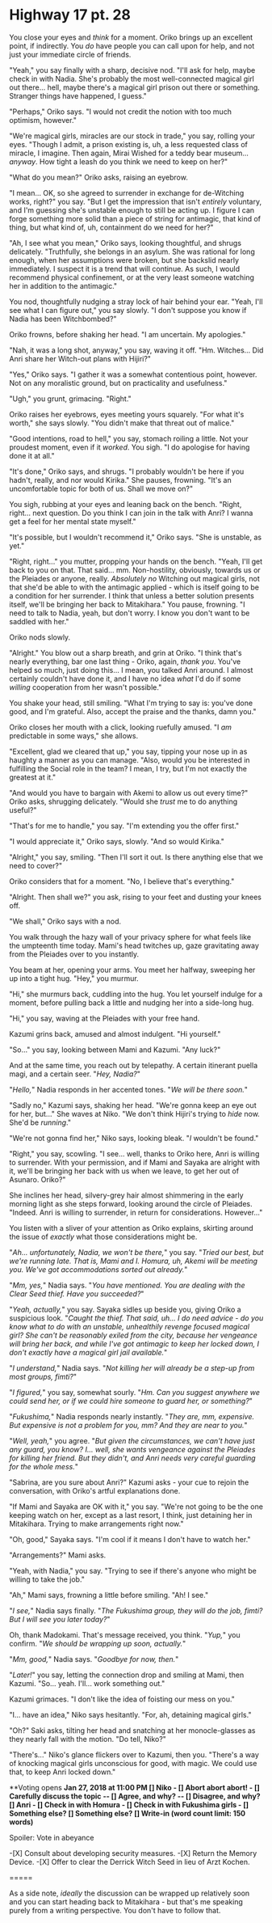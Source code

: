 # Highway 17 pt. 28

You close your eyes and *think* for a moment. Oriko brings up an excellent point, if indirectly. You *do* have people you can call upon for help, and not just your immediate circle of friends.

"Yeah," you say finally with a sharp, decisive nod. "I'll ask for help, maybe check in with Nadia. She's probably the most well-connected magical girl out there... hell, maybe there's a magical girl prison out there or something. Stranger things have happened, I guess."

"Perhaps," Oriko says. "I would not credit the notion with too much optimism, however."

"We're magical girls, miracles are our stock in trade," you say, rolling your eyes. "Though I admit, a prison existing is, uh, a less requested class of miracle, I imagine. Then again, Mirai Wished for a teddy bear museum... *anyway*. How tight a leash do you think we need to keep on her?"

"What do you mean?" Oriko asks, raising an eyebrow.

"I mean... OK, so she agreed to surrender in exchange for de-Witching works, right?" you say. "But I get the impression that isn't *entirely* voluntary, and I'm guessing she's unstable enough to still be acting up. I figure I can forge something more solid than a piece of string for antimagic, that kind of thing, but what kind of, uh, containment do we need for her?"

"Ah, I see what you mean," Oriko says, looking thoughtful, and shrugs delicately. "Truthfully, she belongs in an asylum. She was rational for long enough, when her assumptions were broken, but she backslid nearly immediately. I suspect it is a trend that will continue. As such, I would recommend physical confinement, or at the very least someone watching her in addition to the antimagic."

You nod, thoughtfully nudging a stray lock of hair behind your ear. "Yeah, I'll see what I can figure out," you say slowly. "I don't suppose you know if Nadia has been Witchbombed?"

Oriko frowns, before shaking her head. "I am uncertain. My apologies."

"Nah, it was a long shot, anyway," you say, waving it off. "Hm. Witches... Did Anri share her Witch-out plans with Hijiri?"

"Yes," Oriko says. "I gather it was a somewhat contentious point, however. Not on any moralistic ground, but on practicality and usefulness."

"Ugh," you grunt, grimacing. "Right."

Oriko raises her eyebrows, eyes meeting yours squarely. "For what it's worth," she says slowly. "You didn't make that threat out of malice."

"Good intentions, road to hell," you say, stomach roiling a little. Not your proudest moment, even if it *worked*. You sigh. "I do apologise for having done it at all."

"It's done," Oriko says, and shrugs. "I probably wouldn't be here if you hadn't, really, and nor would Kirika." She pauses, frowning. "It's an uncomfortable topic for both of us. Shall we move on?"

You sigh, rubbing at your eyes and leaning back on the bench. "Right, right... next question. Do you think I can join in the talk with Anri? I wanna get a feel for her mental state myself."

"It's possible, but I wouldn't recommend it," Oriko says. "She is unstable, as yet."

"Right, right..." you mutter, propping your hands on the bench. "Yeah, I'll get back to you on that. That said... mm. Non-hostility, obviously, towards us or the Pleiades or anyone, really. *Absolutely no* Witching out magical girls, not that she'd be able to with the antimagic applied - which is itself going to be a condition for her surrender. I think that unless a better solution presents itself, we'll be bringing her back to Mitakihara." You pause, frowning. "I need to talk to Nadia, yeah, but don't worry. I know you don't want to be saddled with her."

Oriko nods slowly.

"Alright." You blow out a sharp breath, and grin at Oriko. "I think that's nearly everything, bar one last thing - Oriko, again, *thank you*. You've helped so much, just doing this... I mean, you talked Anri around. I almost certainly couldn't have done it, and I have no idea *what* I'd do if some *willing* cooperation from her wasn't possible."

You shake your head, still smiling. "What I'm trying to say is: you've done good, and I'm grateful. Also, accept the praise and the thanks, damn you."

Oriko closes her mouth with a click, looking ruefully amused. "I *am* predictable in some ways," she allows.

"Excellent, glad we cleared that up," you say, tipping your nose up in as haughty a manner as you can manage. "Also, would you be interested in fulfilling the Social role in the team? I mean, I try, but I'm not exactly the greatest at it."

"And would you have to bargain with Akemi to allow us out every time?" Oriko asks, shrugging delicately. "Would she *trust* me to do anything useful?"

"That's for me to handle," you say. "I'm extending you the offer first."

"I would appreciate it," Oriko says, slowly. "And so would Kirika."

"Alright," you say, smiling. "Then I'll sort it out. Is there anything else that we need to cover?"

Oriko considers that for a moment. "No, I believe that's everything."

"Alright. Then shall we?" you ask, rising to your feet and dusting your knees off.

"We shall," Oriko says with a nod.

You walk through the hazy wall of your privacy sphere for what feels like the umpteenth time today. Mami's head twitches up, gaze gravitating away from the Pleiades over to you instantly.

You beam at her, opening your arms. You meet her halfway, sweeping her up into a tight hug. "Hey," you murmur.

"Hi," she murmurs back, cuddling into the hug. You let yourself indulge for a moment, before pulling back a little and nudging her into a side-long hug.

"Hi," you say, waving at the Pleiades with your free hand.

Kazumi grins back, amused and almost indulgent. "Hi yourself."

"So..." you say, looking between Mami and Kazumi. "Any luck?"

And at the same time, you reach out by telepathy. A certain itinerant puella magi, and a certain seer. "*Hey, Nadia?*"

"*Hello,*" Nadia responds in her accented tones. "*We will be there soon.*"

"Sadly no," Kazumi says, shaking her head. "We're gonna keep an eye out for her, but..." She waves at Niko. "We don't think Hijiri's trying to *hide* now. She'd be *running*."

"We're not gonna find her," Niko says, looking bleak. "*I* wouldn't be found."

"Right," you say, scowling. "I see... well, thanks to Oriko here, Anri is willing to surrender. With your permission, and if Mami and Sayaka are alright with it, we'll be bringing her back with us when we leave, to get her out of Asunaro. Oriko?"

She inclines her head, silvery-grey hair almost shimmering in the early morning light as she steps forward, looking around the circle of Pleiades. "Indeed. Anri is willing to surrender, in return for considerations. However..."

You listen with a sliver of your attention as Oriko explains, skirting around the issue of *exactly* what those considerations might be.

"*Ah... unfortunately, Nadia, we won't be there,*" you say. "*Tried our best, but we're running late. That is, Mami and I. Homura, uh, Akemi will be meeting you. We've got accommodations sorted out already.*"

"*Mm, yes,*" Nadia says. "*You have mentioned. You are dealing with the Clear Seed thief. Have you succeeded?*"

"*Yeah, actually,*" you say. Sayaka sidles up beside you, giving Oriko a suspicious look. "*Caught the thief. That said, uh... I do need advice - do you know what to do with an unstable, unhealthily revenge focused magical girl? She can't be reasonably exiled from the city, because her vengeance will bring her back, and while I've got antimagic to keep her locked down, I don't exactly have a magical girl jail available.*"

"*I understand,*" Nadia says. "*Not killing her will already be a step-up from most groups, *fimti*?*"

"*I figured,*" you say, somewhat sourly. "*Hm. Can you suggest anywhere we could send her, or if we could hire someone to guard her, or something?*"

"*Fukushima,*" Nadia responds nearly instantly. "*They are, mm, expensive. But expensive is not a problem for you, mm? And they are near to you.*"

"*Well, yeah,*" you agree. "*But given the circumstances, we can't have just *any* guard, you know? I... well, she wants vengeance against the Pleiades for killing her friend. But they *didn't*, and Anri needs very careful guarding for the whole mess.*"

"Sabrina, are you sure about Anri?" Kazumi asks - your cue to rejoin the conversation, with Oriko's artful explanations done.

"If Mami and Sayaka are OK with it," you say. "We're not going to be the one keeping watch on her, except as a last resort, I think, just detaining her in Mitakihara. Trying to make arrangements right now."

"Oh, good," Sayaka says. "I'm cool if it means I don't have to watch her."

"Arrangements?" Mami asks.

"Yeah, with Nadia," you say. "Trying to see if there's anyone who might be willing to take the job."

"Ah," Mami says, frowning a little before smiling. "Ah! I see."

"*I see,*" Nadia says finally. "*The Fukushima group, they will do the job, *fimti*? But I will see you later today?*"

Oh, thank Madokami. That's message received, you think. "*Yup,*" you confirm. "*We should be wrapping up soon, actually.*"

"*Mm, good,*" Nadia says. "*Goodbye for now, then.*"

"*Later!*" you say, letting the connection drop and smiling at Mami, then Kazumi. "So... yeah. I'll... work something out."

Kazumi grimaces. "I don't like the idea of foisting our mess on you."

"I... have an idea," Niko says hesitantly. "For, ah, detaining magical girls."

"Oh?" Saki asks, tilting her head and snatching at her monocle-glasses as they nearly fall with the motion. "Do tell, Niko?"

"There's..." Niko's glance flickers over to Kazumi, then you. "There's a way of knocking magical girls unconscious for good, with magic. We could use that, to keep Anri locked down."

\*\*Voting opens **Jan 27, 2018 at 11:00 PM
\[] Niko
\- \[] Abort abort abort!
\- \[] Carefully discuss the topic
\-- \[] Agree, and why?
\-- \[] Disagree, and why?
\[] Anri
\- \[] Check in with Homura
\- \[] Check in with Fukushima girls
\- \[] Something else?
\[] Something else?
\[] Write-in (word count limit: 150 words)**

Spoiler: Vote in abeyance

\-\[X] Consult about developing security measures.
\-\[X] Return the Memory Device.
\-\[X] Offer to clear the Derrick Witch Seed in lieu of Arzt Kochen.

\=====​

As a side note, *ideally* the discussion can be wrapped up relatively soon and you can start heading back to Mitakihara - but that's me speaking purely from a writing perspective. You don't have to follow that.
